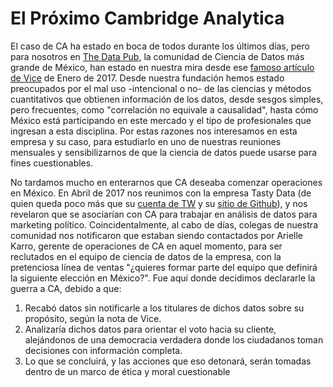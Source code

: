 # El Próximo Cambridge Analytica
El caso de CA ha estado en boca de todos durante los últimos días, pero para nosotros en [The Data Pub](https://twitter.com/thedatapub), la comunidad de Ciencia de Datos más grande de México, han estado en nuestra mira desde ese [famoso artículo de Vice](https://motherboard.vice.com/en_us/article/mg9vvn/how-our-likes-helped-trump-win) de Enero de 2017. Desde nuestra fundación hemos estado preocupados por el mal uso -intencional o no- de las ciencias y métodos cuantitativos que obtienen información de los datos, desde sesgos simples, pero frecuentes, como "correlación no equivale a causalidad", hasta cómo México está participando en este mercado y el tipo de profesionales que ingresan a esta disciplina. Por estas razones nos interesamos en esta empresa y su caso, para estudiarlo en uno de nuestras reuniones mensuales y sensibilizarnos de que la ciencia de datos puede usarse para fines cuestionables.

No tardamos mucho en enterarnos que CA deseaba comenzar operaciones en México. En Abril de 2017 nos reunimos con la empresa Tasty Data (de quien queda poco más que su [cuenta de TW](https://twitter.com/tastydata) y su [sitio de Github](https://github.com/tastydata)), y nos revelaron que se asociarían con CA para trabajar en análisis de datos para marketing político. Coincidentalmente, al cabo de días, colegas de nuestra comunidad nos notificaron que estaban siendo contactados por Arielle Karro, gerente de operaciones de CA en aquel momento, para ser reclutados en el equipo de ciencia de datos de la empresa, con la pretenciosa línea de ventas "¿quieres formar parte del equipo que definirá la siguiente elección en México?". Fue aquí donde decidimos declararle la guerra a CA, debido a que:
1. Recabó datos sin notificarle a los titulares de dichos datos sobre su propósito, según la nota de Vice.
2. Analizaría dichos datos para orientar el voto hacia su cliente, alejándonos de una democracia verdadera donde los ciudadanos toman decisiones con información completa.
3. Lo que se concluirá, y las acciones que eso detonará, serán tomadas dentro de un marco de ética y moral cuestionable
